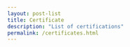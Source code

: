 ```yaml
---
layout: post-list
title: Certificate
description: "List of certifications"
permalink: /certificates.html
---
```

